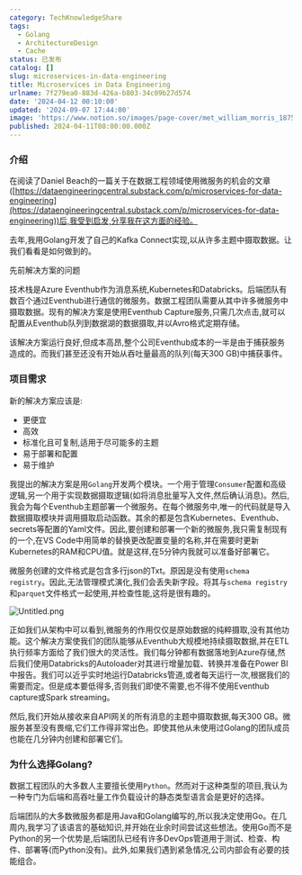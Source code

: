 ```yaml
---
category: TechKnowledgeShare
tags:
  - Golang
  - ArchitectureDesign
  - Cache
status: 已发布
catalog: []
slug: microservices-in-data-engineering
title: Microservices in Data Engineering
urlname: 7f279ea0-883d-426a-b803-34c09b27d574
date: '2024-04-12 00:10:00'
updated: '2024-09-07 17:44:00'
image: 'https://www.notion.so/images/page-cover/met_william_morris_1875.jpg'
published: 2024-04-11T08:00:00.000Z
---
```


### 介绍


在阅读了Daniel Beach的一篇关于在数据工程领域使用微服务的机会的文章([https://dataengineeringcentral.substack.com/p/microservices-for-data-engineering](https://dataengineeringcentral.substack.com/p/microservices-for-data-engineering))后,我受到启发,分享我在这方面的经验。


去年,我用Golang开发了自己的Kafka Connect实现,以从许多主题中摄取数据。让我们看看是如何做到的。


先前解决方案的问题


技术栈是Azure Eventhub作为消息系统,Kubernetes和Databricks。后端团队有数百个通过Eventhub进行通信的微服务。数据工程团队需要从其中许多微服务中摄取数据。现有的解决方案是使用Eventhub Capture服务,只需几次点击,就可以配置从Eventhub队列到数据湖的数据摄取,并以Avro格式定期存储。


该解决方案运行良好,但成本高昂,整个公司Eventhub成本的一半是由于捕获服务造成的。而我们甚至还没有开始从吞吐量最高的队列(每天300 GB)中捕获事件。


### 项目需求


新的解决方案应该是:

- 更便宜
- 高效
- 标准化且可复制,适用于尽可能多的主题
- 易于部署和配置
- 易于维护

我提出的解决方案是用`Golang`开发两个模块。一个用于管理`Consumer`配置和高级逻辑,另一个用于实现数据摄取逻辑(如将消息批量写入文件,然后确认消息)。然后,我会为每个Eventhub主题部署一个微服务。在每个微服务中,唯一的代码就是导入数据摄取模块并调用摄取启动函数。其余的都是包含Kubernetes、Eventhub、secrets等配置的Yaml文件。因此,要创建和部署一个新的微服务,我只需复制现有的一个,在VS Code中用简单的替换更改配置变量的名称,并在需要时更新Kubernetes的RAM和CPU值。就是这样,在5分钟内我就可以准备好部署它。


微服务创建的文件格式是包含多行json的Txt。原因是没有使用`schema registry`。因此,无法管理模式演化,我们会丢失新字段。将其与`schema registry`和`parquet`文件格式一起使用,并检查性能,这将是很有趣的。


![Untitled.png](https://prod-files-secure.s3.us-west-2.amazonaws.com/5d24fe63-e567-4804-86f9-9fdc62e13082/4e0f8d5d-b295-4408-9363-660688d511a9/Untitled.png?X-Amz-Algorithm=AWS4-HMAC-SHA256&X-Amz-Content-Sha256=UNSIGNED-PAYLOAD&X-Amz-Credential=ASIAZI2LB466V25S7QDU%2F20250202%2Fus-west-2%2Fs3%2Faws4_request&X-Amz-Date=20250202T213239Z&X-Amz-Expires=3600&X-Amz-Security-Token=IQoJb3JpZ2luX2VjEOr%2F%2F%2F%2F%2F%2F%2F%2F%2F%2FwEaCXVzLXdlc3QtMiJHMEUCIQDsIUixLGMm6UAyGZbctJ%2FV0UHz9yBLrkifG02N3jPibAIgCdcVB4t9I7Hb00AvoDWs3eEA%2B4222BuOeWFS%2BQkTrJcqiAQI8%2F%2F%2F%2F%2F%2F%2F%2F%2F%2F%2FARAAGgw2Mzc0MjMxODM4MDUiDNHXjOohBnYeBJmqBSrcAw8WiWGHF3fuYWttRuvzWZSKeCC%2FCLlcgCmDlvz%2FxlvcMXM2nOeNwZU9KMyy8LfFwABRjL02rE1q%2BdHVUwOLZK7zghdbh7vtdjTINvpPFVqrUV%2Bxm%2BwPw15lsfRc64MS%2FkOj85e1CTi1aSipq8wxfxQr8h6jMWkqXebhnGXZRCGBNyL8MF48pKqmELxLWHZmmnbW0Xb1NjL8HLDoBHffpE0%2Bd5B%2FZt0w8vkbGZl7LTrXq1BrphoQI4FVzGyX%2FAbuzG03ZUs25PB6rfQwhzNQHEf4MLzi9HoXk7duGXk6I%2B4fl1DxL3hRxRBAJ7ocPKZKIpxHdJBbIYy1jHG54hacZssV8Ij8O9fdxyebLZEUUymaL0ERniZM8YqMu%2Fz4txJxxWqFb8ebn4NS2biNBmlcngBIuDxCDHyBcskptvvE84O4dfAWrmRYsF5UY%2FeiDhJUFec45WxE1sSyEL0bDadh1npZY3Xdz8yIQfqQEOtunCiEaLlyD56EqkTB52fuEJh0pMw7DPz8c3Gg7cpELIZ%2F9t4VYDLY10Stm7Cf%2FxKU5ONZ0bQ8ljA5BWUjoAbUtM5DhiFPODoXAe%2F9zIslETrxO0usUBiSi%2FqPLcHaTUDLsOIeYSNcX4WXuvSjsvhcMM%2FW%2FrwGOqUBN0RfedKgBXXFjxRuUXrOEnkRuYPi8Ac7KkhT1eRICm4gdc%2ByifdpL%2BWffofi04CAEyBamN1lI7kO9XDNJmfFsMYSt1lqigYpDWCRmnyyXV1R9iNUXodkV4RGIl3aPgo16rgdIUJUx9Lfscd1Z1fJAsT8rQy7vNVm3wSJtfsoucGes7qlhjJXKSduk0zppC9socgEBMUpoRZcA5fM5WoWHE25EHYZ&X-Amz-Signature=acb82d26b429d05740f2e3ff042edaa53f91c4bb46161fbad6acdaf1ae1a2ec6&X-Amz-SignedHeaders=host&x-id=GetObject)


正如我们从架构中可以看到,微服务的作用仅仅是原始数据的纯粹摄取,没有其他功能。这个解决方案使我们的团队能够从Eventhub大规模地持续摄取数据,并在ETL执行频率方面给了我们很大的灵活性。我们每分钟都有数据落地到Azure存储,然后我们使用Databricks的Autoloader对其进行增量加载、转换并准备在Power BI中报告。我们可以近乎实时地运行Databricks管道,或者每天运行一次,根据我们的需要而定。但是成本要低得多,否则我们即使不需要,也不得不使用Eventhub capture或Spark streaming。


然后,我们开始从接收来自API网关的所有消息的主题中摄取数据,每天300 GB。微服务甚至没有畏缩,它们工作得非常出色。即使其他从未使用过Golang的团队成员也能在几分钟内创建和部署它们。


### 为什么选择Golang?


数据工程团队的大多数人主要擅长使用`Python`。然而对于这种类型的项目,我认为一种专门为后端和高吞吐量工作负载设计的静态类型语言会是更好的选择。


后端团队的大多数微服务都是用Java和Golang编写的,所以我决定使用Go。在几周内,我学习了该语言的基础知识,并开始在业余时间尝试这些想法。使用Go而不是Python的另一个优势是,后端团队已经有许多DevOps管道用于测试、检查、构件、部署等(而Python没有)。此外,如果我们遇到紧急情况,公司内部会有必要的技能组合。

